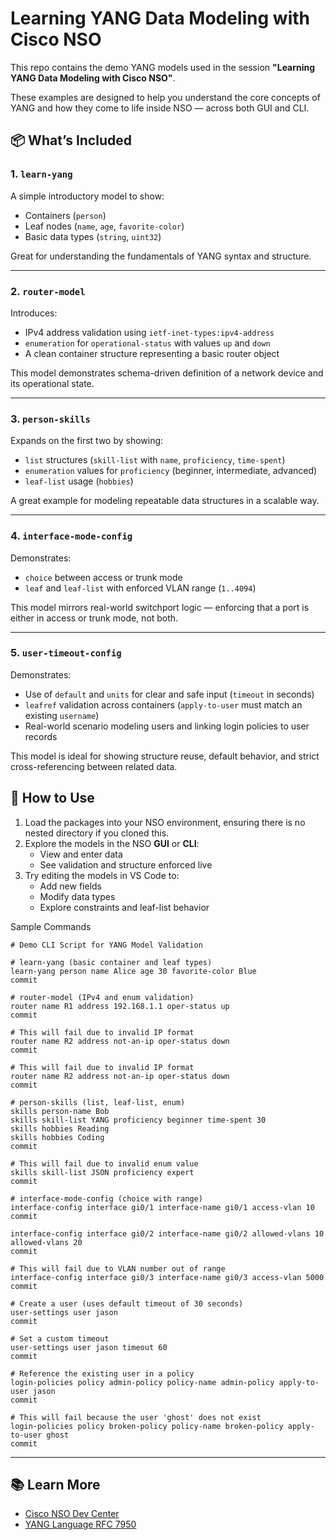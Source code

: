 # Learning YANG Data Modeling with Cisco NSO

This repo contains the demo YANG models used in the session **"Learning YANG Data Modeling with Cisco NSO"**.

These examples are designed to help you understand the core concepts of YANG and how they come to life inside NSO — across both GUI and CLI.

## 📦 What’s Included

### 1. `learn-yang`
A simple introductory model to show:
- Containers (`person`)
- Leaf nodes (`name`, `age`, `favorite-color`)
- Basic data types (`string`, `uint32`)

Great for understanding the fundamentals of YANG syntax and structure.

---

### 2. `router-model`
Introduces:
- IPv4 address validation using `ietf-inet-types:ipv4-address`
- `enumeration` for `operational-status` with values `up` and `down`
- A clean container structure representing a basic router object

This model demonstrates schema-driven definition of a network device and its operational state.

---

### 3. `person-skills`
Expands on the first two by showing:
- `list` structures (`skill-list` with `name`, `proficiency`, `time-spent`)
- `enumeration` values for `proficiency` (beginner, intermediate, advanced)
- `leaf-list` usage (`hobbies`)

A great example for modeling repeatable data structures in a scalable way.

---

### 4. `interface-mode-config`
Demonstrates:
- `choice` between access or trunk mode
- `leaf` and `leaf-list` with enforced VLAN range (`1..4094`)

This model mirrors real-world switchport logic — enforcing that a port is either in access or trunk mode, not both.

---

### 5. `user-timeout-config`
Demonstrates:
- Use of `default` and `units` for clear and safe input (`timeout` in seconds)
- `leafref` validation across containers (`apply-to-user` must match an existing `username`)
- Real-world scenario modeling users and linking login policies to user records

This model is ideal for showing structure reuse, default behavior, and strict cross-referencing between related data.



## 🔧 How to Use

1. Load the packages into your NSO environment, ensuring there is no nested directory if you cloned this. 
2. Explore the models in the NSO **GUI** or **CLI**:
   - View and enter data
   - See validation and structure enforced live
3. Try editing the models in VS Code to:
   - Add new fields
   - Modify data types
   - Explore constraints and leaf-list behavior

Sample Commands

```
# Demo CLI Script for YANG Model Validation

# learn-yang (basic container and leaf types)
learn-yang person name Alice age 30 favorite-color Blue
commit

# router-model (IPv4 and enum validation)
router name R1 address 192.168.1.1 oper-status up
commit

# This will fail due to invalid IP format
router name R2 address not-an-ip oper-status down
commit

# This will fail due to invalid IP format
router name R2 address not-an-ip oper-status down
commit

# person-skills (list, leaf-list, enum)
skills person-name Bob
skills skill-list YANG proficiency beginner time-spent 30
skills hobbies Reading
skills hobbies Coding
commit

# This will fail due to invalid enum value
skills skill-list JSON proficiency expert
commit

# interface-mode-config (choice with range)
interface-config interface gi0/1 interface-name gi0/1 access-vlan 10
commit

interface-config interface gi0/2 interface-name gi0/2 allowed-vlans 10 allowed-vlans 20
commit

# This will fail due to VLAN number out of range
interface-config interface gi0/3 interface-name gi0/3 access-vlan 5000
commit

# Create a user (uses default timeout of 30 seconds)
user-settings user jason
commit

# Set a custom timeout
user-settings user jason timeout 60
commit

# Reference the existing user in a policy
login-policies policy admin-policy policy-name admin-policy apply-to-user jason
commit

# This will fail because the user 'ghost' does not exist
login-policies policy broken-policy policy-name broken-policy apply-to-user ghost
commit
```

---

## 📚 Learn More

- [Cisco NSO Dev Center](https://developer.cisco.com/nso/)
- [YANG Language RFC 7950](https://datatracker.ietf.org/doc/html/rfc7950)
